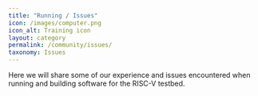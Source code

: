 ```yaml
---
title: "Running / Issues"
icon: /images/computer.png
icon_alt: Training icon
layout: category
permalink: /community/issues/
taxonomy: Issues
---
```



Here we will share some of our experience and issues encountered when running and building software for the RISC-V testbed.